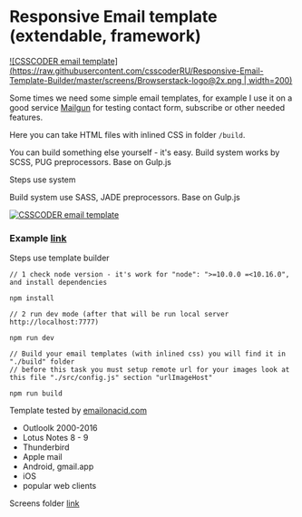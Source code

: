 

# Responsive Email template<br> (extendable, framework)

[![CSSCODER email template](https://raw.githubusercontent.com/csscoderRU/Responsive-Email-Template-Builder/master/screens/Browserstack-logo@2x.png | width=200)](https://www.browserstack.com)

Some times we need some simple email templates, for example I use it on a good service [Mailgun](https://mailgun.com) for testing contact form, subscribe or other needed features.

Here you can take HTML files with inlined CSS in folder ```/build```.

You can build something else yourself - it's easy. Build system works by SCSS, PUG preprocessors. Base on Gulp.js

Steps use system

Build system use SASS, JADE preprocessors. Base on Gulp.js

[![CSSCODER email template](https://raw.githubusercontent.com/csscoderRU/Responsive-Email-Template-Builder/master/screens/email-template-preview.png)](http://222828.selcdn.com/temp-mail-images/simple-email-template/index-inline.html)

### Example [link](http://222828.selcdn.com/temp-mail-images/simple-email-template/index-inline.html)


Steps use template builder

	// 1 check node version - it's work for "node": ">=10.0.0 =<10.16.0", and install dependencies
    
    npm install
    
    // 2 run dev mode (after that will be run local server http://localhost:7777)
    
    npm run dev
     
    // Build your email templates (with inlined css) you will find it in  "./build" folder
    // before this task you must setup remote url for your images look at this file "./src/config.js" section "urlImageHost"
    
    npm run build
    

Template tested by [emailonacid.com](https://emailonacid.com)
* Outloolk 2000-2016
* Lotus Notes 8 - 9
* Thunderbird
* Apple mail
* Android, gmail.app
* iOS
* popular web clients

Screens folder [link](https://github.com/csscoderRU/Responsive-Email-Template-Builder/tree/master/screens/)
